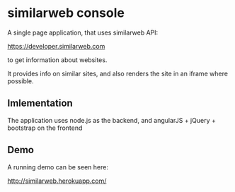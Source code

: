 similarweb console
==========

A single page application, that uses similarweb API:

https://developer.similarweb.com

to get information about websites.

It provides info on similar sites, and also renders the site in an iframe where possible.

## Imlementation
The application uses node.js as the backend, and angularJS + jQuery + bootstrap on the frontend

## Demo

A running demo can be seen here:

http://similarweb.herokuapp.com/
